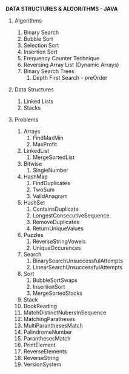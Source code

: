 **DATA STRUCTURES & ALGORITHMS - JAVA**

1. Algorithms
   1. Binary Search
   2. Bubble Sort
   3. Selection Sort
   4. Insertion Sort
   5. Frequency Counter Technique
   6. Reversing Array List (Dynamic Arrays)
   7. Binary Search Trees
      1. Depth First Search - preOrder

2. Data Structures
   1. Linked Lists
   2. Stacks

3. Problems
   1. Arrays
      1. FindMaxMin
      2. MaxProfit
   2. LinkedList
      1. MergeSortedList
   3. Bitwise
      1. SingleNumber
   4. HashMap
      1. FindDuplicates
      2. TwoSum
      3. ValidAnagram
   5. HashSet
      1. ContainsDuplicate
      2. LongestConsecutiveSequence
      3. RemoveDuplicates
      4. ReturnUniqueValues
   6. Puzzles
      1. ReverseStringVowels
      2. UniqueOccurences
   7. Search
      1. BinarySearchUnsuccessfulAttempts
      2. LinearSearchUnsuccessfulAttempts
   8. Sort
      1. BubbleSortSwaps
      2. InsertionSort
      3. MergeSortedStacks
   9.  Stack
      1. BookReading
      2. MatchDistinctNubersInSequence
      3. MatchingParatheses
      4. MultiParanthesesMatch
      5. PalindromeNumber
      6. ParanthesesMatch
      7. PrintElement
      8. ReverseElements
      9. ReverseString
      10. VersionSystem

